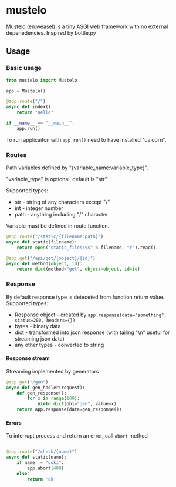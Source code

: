 # mustelo

Mustelo (en:weasel) is a tiny ASGI web framework with no external depenedencies. Inspired by bottle.py

## Usage

### Basic usage

```python
from mustelo import Mustelo

app = Mustelo()

@app.route("/")
async def index():
    return "Hello"

if __name__ == "__main__":
    app.run()
```

To run applicaiton with `app.run()` need to have installed "uvicorn".

### Routes

Path variables defined by "{variable_name:variable_type}".

"variable_type" is optional, default is "str"

Supported types:
* str - string of any characters except "/"
* int - integer number
* path - anything including "/" character

Variable must be defined in route function.

```python
@app.route("/static/{filename:path}")
async def static(filename):
    return open("static_files/%s" % filename, "r").read()

@app.get("/api/get/{object}/{id}")
async def method(object, id):
    return dict(method="get", object=object, id=id)
```

### Response

By default response type is deteceted from function return value.
Supported types:
* Response object - created by `app.response(data="something", status=200, headers={})`
* bytes - binary data
* dict - transformed into json response (with tailing "\n" useful for streaming json data)
* any other types - converted to string 


#### Response stream

Streaming implemented by generators

```python
@app.get("/gen")
async def gen_hadler(request):
    def gen_response():
        for x in range(100):
            yield dict(obj="gen", value=x)
    return app.response(data=gen_response())

```

#### Errors

To interrupt process and return an error, call `abort` method

```python

@app.route("/check/{name}")
async def static(name):
    if name != "Loki":
        app.abort(400)
    else:
        return 'ok'
```